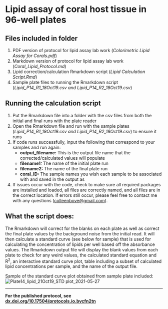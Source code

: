 # Lipid assay of coral host tissue in 96-well plates

## Files included in folder
1. PDF version of protocol for lipid assay lab work (*Colorimetric Lipid Assay for Corals.pdf*)
2. Markdown version of protocol for lipid assay lab work (*Coral_Lipid_Protocol.md*)
2. Lipid correction/calculation Rmarkdown script (*Lipid Calculation Script.Rmd*)
4. Sample plate files to running the Rmarkdown script (*Lipid_P14_R1_18Oct19.csv and Lipid_P14_R2_18Oct19.csv*)


## Running the calculation script
1. Put the Rmarkdown file into a folder with the csv files from both the initial and final runs with the plate reader
2. Open the Rmarkdown file and run with the sample plates (*Lipid_P14_R1_18Oct19.csv and Lipid_P14_R2_18Oct19.csv*) to ensure it runs
3. If code runs successfully, input the following that correspond to your samples and run again:
    * **output_filename:** This is the output file name that the corrected/calculated values will populate
    * **filename1:** The name of the initial plate run 
    * **filename2:** The name of the final plate run
    * **coral_ID:** The sample names you wish each sample to be associated with and saved in the output as
 4. If issues occur with the code, check to make sure all required packages are installed and loaded, all files are correctly named, and all files are in the correct location. If errors still occur, please feel free to contact me with any questions (colleenbove@gmail.com).


## What the script does:
The Rmarkdown will correct for the blanks on each plate as well as correct the final plate values by the background noise from the initial read. It will then calculate a standard curve (see below for sample) that is used for calculating the concentration of lipids per well based off the absorbance values. The Rmarkdown output file will display the blank values from each plate to check for any weird values, the calculated standard equation and R<sup>2</sup>, an interactive standard curve plot, table including a subset of calculated lipid concentrations per sample, and the name of the output file.

Sample of the standard curve plot obtained from sample plate included:
![Plate14_lipid_21Oct19_STD plot_2021-05-27](https://user-images.githubusercontent.com/45176386/119900034-f4f55480-bf11-11eb-85ba-37ef247abbb4.png)



---

**For the published protocol, see [dx.doi.org/10.17504/protocols.io.bvcfn2tn](https://www.protocols.io/view/coral-lipid-assay-for-96-well-plates-bvcfn2tn)**

